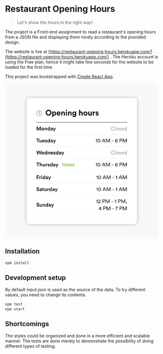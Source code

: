# Restaurant Opening Hours
> Let's show the hours in the right way!

The project is a Front-end assignment to read a restaurant's opening hours from a JSON file and displaying them nicely according to the provided design.

The website is live at [https://restaurant-opening-hours.herokuapp.com/](https://restaurant-opening-hours.herokuapp.com/) . The Heroku account is using the Free plan, hence it might take few seconds for the website to be loaded for the first time.  

This project was bootstrapped with [Create React App](https://github.com/facebook/create-react-app).


![](screenshot.jpg)

## Installation

```
npm install
```

## Development setup

By default input.json is used as the source of the data. To try different values, you need to change its contents.

```
npm test
npm start
```

## Shortcomings

The styles could be organized and done in a more efficient and scalable manner. The tests are done merely to demonstrate the possibility of doing different types of testing. 
